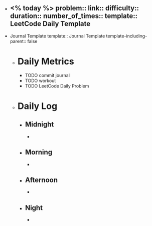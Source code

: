 - <% today %>
  problem:: 
  link:: 
  difficulty:: 
  duration:: 
  number_of_times::
  template:: LeetCode Daily Template
	-
- Journal Template
  template:: Journal Template
  template-including-parent:: false
	- # Daily Metrics
		- TODO commit journal
		- TODO workout
		- TODO LeetCode Daily Problem
	- # Daily Log
		- ## Midnight
			-
		- ## Morning
			-
		- ## Afternoon
			-
		- ## Night
			-